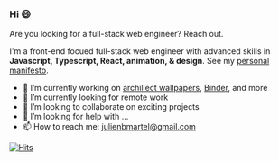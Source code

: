 ### Hi 😄

Are you looking for a full-stack web engineer? Reach out.

I'm a front-end focued full-stack web engineer with advanced skills in **Javascript, Typescript, React, animation, & design**. See my [personal manifesto](https://github.com/JulienMartel/JulienMartel/blob/main/personal-manifesto.md).

- 🔭 I’m currently working on [archillect wallpapers](https://aw.jubag.dev), [Binder](https://binder.jubag.dev), and more
- 🌱 I’m currently looking for remote work
- 👯 I’m looking to collaborate on exciting projects
- 🤔 I’m looking for help with ...
- 📫 How to reach me: julienbmartel@gmail.com

[![Hits](https://hits.seeyoufarm.com/api/count/incr/badge.svg?url=https%3A%2F%2Fgithub.com%2FJulienMartel&count_bg=%23000000&title_bg=%23000000&icon=&icon_color=%23E7E7E7&title=hits&edge_flat=false)](https://hits.seeyoufarm.com)
